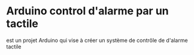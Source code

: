 # Arduino control d'alarme par un tactile
est un projet Arduino qui vise à créer un système de contrôle de d'alarme tactile
